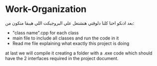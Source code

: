 # Work-Organization

بعد اذنكو احنا كلنا دلوقتي هنشتغل علي البروجيكت اللي هيبقا متكون من:
- "class name".cpp for each class
- main file to include all classes and run the code in it
- Read me file explaining what exactly this project is doing

at last we will compile it creating a folder with a .exe code which should have the 2 interfaces required in the project document.

